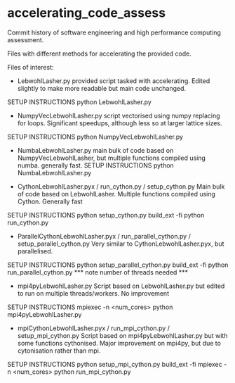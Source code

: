 # accelerating_code_assess
Commit history of software engineering and high performance computing assessment. 

Files with different methods for accelerating the provided code.


Files of interest:
- LebwohlLasher.py 
provided script tasked with accelerating. Edited slightly to make more readable but main code unchanged.

SETUP INSTRUCTIONS
python LebwohlLasher.py <ITERATIONS> <SIZE> <TEMPERATURE> <PLOTFLAG>




- NumpyVecLebwohlLasher.py 
script vectorised using numpy replacing for loops. Significant speedups, although less so at larger lattice sizes.

SETUP INSTRUCTIONS
python NumpyVecLebwohlLasher.py <ITERATIONS> <SIZE> <TEMPERATURE> <PLOTFLAG>




- NumbaLebwohlLasher.py 
main bulk of code based on NumpyVecLebwohlLasher, but multiple functions compiled using numba. generally fast. 
SETUP INSTRUCTIONS
python NumbaLebwohlLasher.py <ITERATIONS> <SIZE> <TEMPERATURE> <PLOTFLAG>




- CythonLebwohlLasher.pyx / run_cython.py / setup_cython.py
Main bulk of code based on LebwohlLasher. Multiple functions compiled using Cython. Generally fast

SETUP INSTRUCTIONS
python setup_cython.py build_ext -fi
python run_cython.py <ITERATIONS> <SIZE> <TEMPERATURE> <PLOTFLAG> 




- ParallelCythonLebwohlLasher.pyx / run_parallel_cython.py / setup_parallel_cython.py
Very similar to CythonLebwohlLasher.pyx, but parallelised. 

SETUP INSTRUCTIONS
python setup_parallel_cython.py build_ext -fi
python run_parallel_cython.py <ITERATIONS> <SIZE> <TEMPERATURE> <PLOTFLAG> <THREADS>
*** note number of threads needed ***




- mpi4pyLebwohlLasher.py
Script based on LebwohlLasher.py but edited to run on multiple threads/workers. No improvement

SETUP INSTRUCTIONS
mpiexec -n <num_cores> python mpi4pyLebwohlLasher.py <ITERATIONS> <SIZE> <TEMPERATURE> <PLOTFLAG>




- mpiCythonLebwohlLasher.pyx / run_mpi_cython.py / setup_mpi_cython.py
Script based on mpi4pyLebwohlLasher.py but with some functions cythonised. Major improvement on mpi4py, but due to cytonisation rather than mpi. 

SETUP INSTRUCTIONS
python setup_mpi_cython.py build_ext -fi
mpiexec -n <num_cores> python run_mpi_cython.py <ITERATIONS> <SIZE> <TEMPERATURE> <PLOTFLAG>

